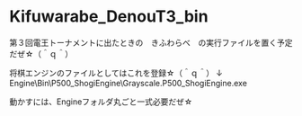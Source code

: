 # Kifuwarabe_DenouT3_bin
第３回電王トーナメントに出たときの　きふわらべ　の実行ファイルを置く予定だぜ☆（＾ｑ＾）

将棋エンジンのファイルとしてはこれを登録☆（＾ｑ＾）
↓
Engine\Bin\P500_ShogiEngine\Grayscale.P500_ShogiEngine.exe

動かすには、Engineフォルダ丸ごと一式必要だぜ☆
